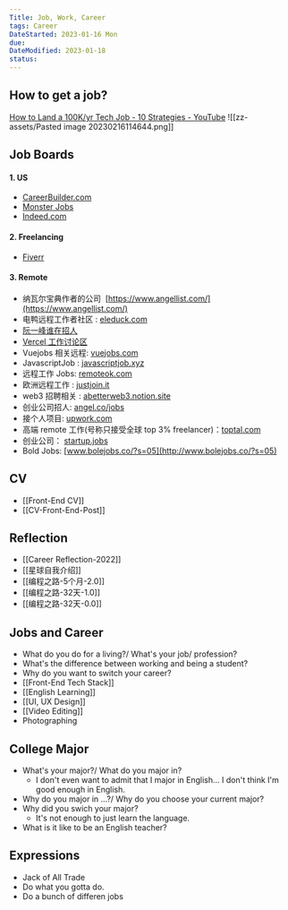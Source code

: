 ```yaml
---
Title: Job, Work, Career
tags: Career
DateStarted: 2023-01-16 Mon
due:
DateModified: 2023-01-18
status:
---
```


## How to get a job?

[How to Land a 100K/yr Tech Job - 10 Strategies - YouTube](https://www.youtube.com/watch?v=Xg9ihH15Uto&list=RDCMUCsBjURrPoezykLs9EqgamOA&index=34)
![[zz-assets/Pasted image 20230216114644.png]]

## Job Boards

#### 1. US

- [CareerBuilder.com](https://www.careerbuilder.com/job/J2S65J6B9TD8ZSTSLFJ)
- [Monster Jobs](https://www.monster.com/jobs/search?q=front-end+developer&where=Remote&page=2&so=m.h.s)
- [Indeed.com](https://www.indeed.com/jobs?q=front+end+developer+junior&l=Remote&from=searchOnHP&vjk=1eb106aadea21178)

#### 2. Freelancing

- [Fiverr](https://www.fiverr.com/?source=top_nav)

#### 3. Remote

- 纳瓦尔宝典作者的公司  [https://www.angellist.com/](https://www.angellist.com/)
- 电鸭远程工作者社区 : [eleduck.com](https://eleduck.com/)
- [阮一峰谁在招人](https://github.com/ruanyf/weekly/issues/2960)
- [Vercel 工作讨论区](https://github.com/vercel/next.js/discussions/44541)
- Vuejobs 相关远程: [vuejobs.com](http://vuejobs.com/)
- JavascriptJob : [javascriptjob.xyz](https://javascriptjob.xyz/)
- 远程工作 Jobs: [remoteok.com](http://remoteok.com/)
- 欧洲远程工作 : [justjoin.it](http://justjoin.it/)
- web3 招聘相关 : [abetterweb3.notion.site](https://abetterweb3.notion.site/)
- 创业公司招人: [angel.co/jobs](http://angel.co/jobs)
- 接个人项目: [upwork.com](http://upwork.com/)
- 高端 remote 工作(号称只接受全球 top 3% freelancer)：[toptal.com](http://toptal.com/)
- 创业公司： [startup.jobs](https://startup.jobs/)
- Bold Jobs: [www.bolejobs.co/?s=05](http://www.bolejobs.co/?s=05)

## CV

- [[Front-End CV]]
- [[CV-Front-End-Post]]

## Reflection

- [[Career Reflection-2022]]
- [[星球自我介绍]]
- [[编程之路-5个月-2.0]]
- [[编程之路-32天-1.0]]
- [[编程之路-32天-0.0]]

## Jobs and Career

- What do you do for a living?/ What's your job/ profession?
- What's the difference between working and being a student?
- Why do you want to switch your career?
- [[Front-End Tech Stack]]
- [[English Learning]]
- [[UI, UX Design]]
- [[Video Editing]]
- Photographing

## College Major

- What's your major?/ What do you major in?
  - I don't even want to admit that I major in English... I don't think I'm good enough in English.
- Why do you major in ...?/ Why do you choose your current major?
- Why did you swich your major?
  - It's not enough to just learn the language.
- What is it like to be an English teacher?

## Expressions

- Jack of All Trade
- Do what you gotta do.
- Do a bunch of differen jobs

